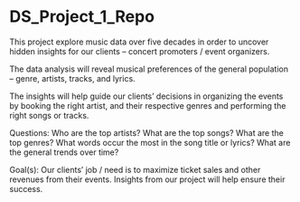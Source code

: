 # DS_Project_1_Repo



This project explore music data over five decades in order to uncover hidden insights for our clients – concert promoters / event organizers.

The data analysis will reveal musical preferences of the general population – genre, artists, tracks, and lyrics.

The insights  will help guide our clients’ decisions in organizing the events by booking the right artist, and their respective genres and performing the right songs or tracks.

Questions: Who are the top artists? What are the top songs? What are the top genres? What words occur the most in the song title or lyrics? What are the general trends over time?

Goal(s): Our clients’ job / need is to maximize ticket sales and other revenues from their events. Insights from our project will help ensure their success.
